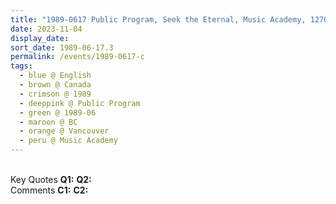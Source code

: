 ```yaml
---
title: "1989-0617 Public Program, Seek the Eternal, Music Academy, 1270 Chestnut Street, Kitsilano, Vancouver, BC, Canada"
date: 2023-11-04
display_date: 
sort_date: 1989-06-17.3
permalink: /events/1989-0617-c
tags:
  - blue @ English
  - brown @ Canada
  - crimson @ 1989
  - deeppink @ Public Program
  - green @ 1989-06
  - maroon @ BC
  - orange @ Vancouver
  - peru @ Music Academy
---
```


<br>

<wave-list>
  <list-title color="DarkSeaGreen" width="55">Key Quotes</list-title>
  <list-item color="BlanchedAlmond" width="280"><b>Q1:</b> <i></i></list-item>
  <list-item color="Lavender" width="280"><b>Q2:</b> <i></i></list-item>
</wave-list>

<br>

<wave-list>
  <list-title color="DarkSeaGreen" width="55">Comments</list-title>
  <list-item color="BlanchedAlmond" width="280"><b>C1:</b> <i></i></list-item>
  <list-item color="Lavender" width="280"><b>C2:</b> <i></i></list-item>
</wave-list>